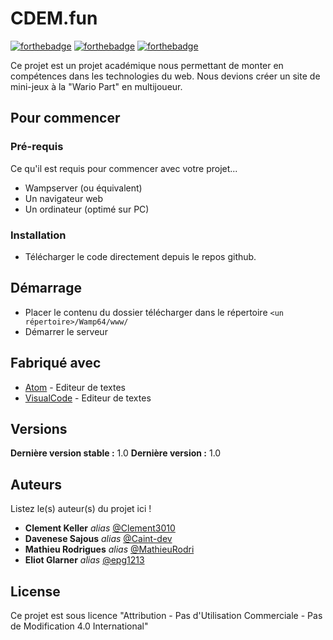 # CDEM.fun

[![forthebadge](http://forthebadge.com/images/badges/built-with-love.svg)](http://forthebadge.com)  [![forthebadge](https://forthebadge.com/images/badges/built-by-developers.svg)](https://forthebadge.com)  [![forthebadge](https://forthebadge.com/images/badges/certified-cousin-terio.svg)](https://forthebadge.com)

Ce projet est un projet académique nous permettant de monter en compétences dans les technologies du web. Nous devions créer un site de mini-jeux à la "Wario Part" en multijoueur.

## Pour commencer


### Pré-requis

Ce qu'il est requis pour commencer avec votre projet...

* Wampserver (ou équivalent)
* Un navigateur web
* Un ordinateur (optimé sur PC)

### Installation

* Télécharger le code directement depuis le repos github.

## Démarrage

* Placer le contenu du dossier télécharger dans le répertoire ``<un répertoire>/Wamp64/www/``
* Démarrer le serveur

## Fabriqué avec

* [Atom](https://atom.io/) - Editeur de textes
* [VisualCode](https://code.visualstudio.com/) - Editeur de textes

## Versions
**Dernière version stable :** 1.0
**Dernière version :** 1.0

## Auteurs
Listez le(s) auteur(s) du projet ici !
* **Clement Keller** _alias_ [@Clement3010](https://github.com/Clement3010)
* **Davenese Sajous** _alias_ [@Caint-dev](https://github.com/Caint-dev)
* **Mathieu Rodrigues** _alias_ [@MathieuRodri](https://github.com/MathieuRodri)
* **Eliot Glarner** _alias_ [@epg1213](https://github.com/epg1213)

## License

Ce projet est sous licence "Attribution - Pas d'Utilisation Commerciale - Pas de Modification 4.0 International"


